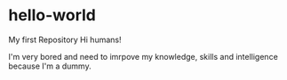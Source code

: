 # hello-world
My first Repository
Hi humans!

I'm very bored and need to imrpove my knowledge, skills and intelligence because I'm a dummy.
